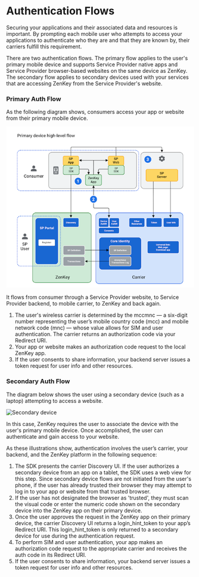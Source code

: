 # Authentication Flows

Securing your applications and their associated data and resources is important. By prompting each mobile user who attempts to access your applications to authenticate who they are and that they are known by, their carriers fulfill this requirement. 

There are two authentication flows. The primary flow applies to the user's primary mobile device and supports Service Provider native apps and Service Provider browser-based websites on the same device as ZenKey. The secondary flow applies to secondary devices used with your services that are accessing ZenKey from the Service Provider's website.

### Primary Auth Flow

As the following diagram shows, consumers access your app or website from their primary mobile device.

![Primary device](f18ca67-PrimaryDeviceHighLevelFlow.jpeg)

It flows from consumer through a Service Provider website, to Service Provider backend, to mobile carrier, to ZenKey and back again.

1. The user's wireless carrier is determined by the mccmnc — a six-digit number representing the user’s mobile country code (mcc) and mobile network code (mnc) — whose value allows for SIM and user authentication. The carrier returns an authorization code via your Redirect URI.
1. Your app or website makes an authorization code request to the local ZenKey app.
1. If the user consents to share information, your backend server issues a token request for user info and other resources.

### Secondary Auth Flow

The diagram below shows the user using a secondary device (such as a laptop) attempting to access a website.

![Secondary device](https://files.readme.io/a2a7eae-SecondaryDeviceHighLevelFlow.jpeg)

In this case, ZenKey requires the user to associate the device with the user's primary mobile device. Once accomplished, the user can authenticate and gain access to your website.

As these illustrations show, authentication involves the user’s carrier, your backend, and the ZenKey platform in the following sequence:

1. The SDK presents the carrier Discovery UI. If the user authorizes a secondary device from an app on a tablet, the SDK uses a web view for this step. Since secondary device flows are not initiated from the user's phone, if the user has already trusted their browser they may attempt to log in to your app or website from that trusted browser.
1.  If the user has not designated the browser as 'trusted', they must scan the visual code or enter the numeric code shown on the secondary device into the ZenKey app on their primary device.
1. Once the user approves the request in the ZenKey app on their primary device, the carrier Discovery UI returns a login_hint_token to your app’s Redirect URI. This login_hint_token is only returned to a secondary device for use during the authentication request.
1. To perform SIM and user authentication, your app makes an authorization code request to the appropriate carrier and receives the auth code in its Redirect URI.
1. If the user consents to share information, your backend server issues a token request for user info and other resources.